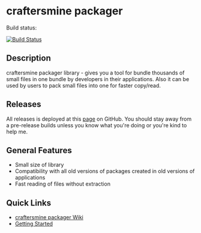 # craftersmine packager
Build status:

[![Build Status](http://craftersmine.ddns.net:8080/job/craftersmine%20packager/badge/icon)](http://craftersmine.ddns.net:8080/job/craftersmine%20packager/) 

## Description
craftersmine packager library - gives you a tool for bundle thousands of small files in one bundle by developers in their applications. Also it can be used by users to pack small files into one for faster copy/read.

## Releases
All releases is deployed at this [page](https://github.com/craftersmine/packager/releases) on GitHub. You should stay away from a pre-release builds unless you know what you're doing or you're kind to help me.

## General Features 
* Small size of library
* Compatibility with all old versions of packages created in old versions of applications
* Fast reading of files without extraction

## Quick Links
* [craftersmine packager Wiki](https://github.com/craftersmine/packager/wiki)
* [Getting Started]()
